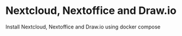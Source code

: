 # Nextcloud, Nextoffice and Draw.io

Install Nextcloud, Nextoffice and Draw.io using docker compose
